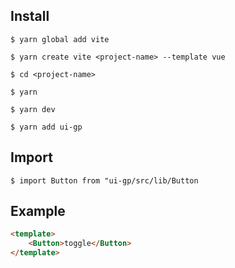 ## Install
```shell
$ yarn global add vite 
```
```shell
$ yarn create vite <project-name> --template vue
```
```shell
$ cd <project-name>
```
```shell
$ yarn
```
```shell
$ yarn dev
```
```shell
$ yarn add ui-gp
 ```

## Import
```shell
$ import Button from "ui-gp/src/lib/Button
```

## Example
```html
<template>
    <Button>toggle</Button>
</template>
```